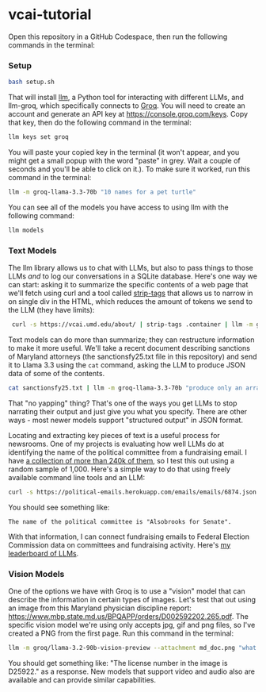 # vcai-tutorial

Open this repository in a GitHub Codespace, then run the following commands in the terminal:

### Setup

```bash
bash setup.sh
```

That will install [llm](https://llm.datasette.io/en/stable/), a Python tool for interacting with different LLMs, and llm-groq, which specifically connects to [Groq](https://groq.com/). You will need to create an account and generate an API key at https://console.groq.com/keys. Copy that key, then do the following command in the terminal:

```bash
llm keys set groq
```

You will paste your copied key in the terminal (it won't appear, and you might get a small popup with the word "paste" in grey. Wait a couple of seconds and you'll be able to click on it.). To make sure it worked, run this command in the terminal:

```bash
llm -m groq-llama-3.3-70b "10 names for a pet turtle"
```

You can see all of the models you have access to using llm with the following command:

```bash
llm models
```

### Text Models

The llm library allows us to chat with LLMs, but also to pass things to those LLMs _and_ to log our conversations in a SQLite database. Here's one way we can start: asking it to summarize the specific contents of a web page that we'll fetch using curl and a tool called [strip-tags](https://github.com/simonw/strip-tags) that allows us to narrow in on single div in the HTML, which reduces the amount of tokens we send to the LLM (they have limits):

```bash
 curl -s https://vcai.umd.edu/about/ | strip-tags .container | llm -m groq-llama-3.3-70b "summarize this text in 3 paragraphs"
```

Text models can do more than summarize; they can restructure information to make it more useful. We'll take a recent document describing sanctions of Maryland attorneys (the sanctionsfy25.txt file in this repository) and send it to Llama 3.3 using the `cat` command, asking the LLM to produce JSON data of some of the contents.

```bash
cat sanctionsfy25.txt | llm -m groq-llama-3.3-70b "produce only an array of JSON objects based on the text with the following keys: name, sanction, date, description. The date should be in the yyyy-mm-dd format. No yapping." 
```

That "no yapping" thing? That's one of the ways you get LLMs to stop narrating their output and just give you what you specify. There are other ways - most newer models support "structured output" in JSON format.

Locating and extracting key pieces of text is a useful process for newsrooms. One of my projects is evaluating how well LLMs do at identifying the name of the political committee from a fundraising email. I have [a collection of more than 240k of them](https://political-emails.herokuapp.com/emails/emails), so I test this out using a random sample of 1,000. Here's a simple way to do that using freely available command line tools and an LLM:

```bash
curl -s https://political-emails.herokuapp.com/emails/emails/6874.json | jq -r '.rows[0][11]' | llm -m groq-llama-3.3-70b "Extract the name of the political committee from the disclaimer in this email body"
```

You should see something like:

```text
The name of the political committee is "Alsobrooks for Senate".
```

With that information, I can connect fundraising emails to Federal Election Commission data on committees and fundraising activity. Here's [my leaderboard of LLMs](https://thescoop.org/LLM-Extraction-Challenge/).

### Vision Models

One of the options we have with Groq is to use a "vision" model that can describe the information in certain types of images. Let's test that out using an image from this Maryland physician discipline report: https://www.mbp.state.md.us/BPQAPP/orders/D002592202.265.pdf. The specific vision model we're using only accepts jpg, gif and png files, so I've created a PNG from the first page. Run this command in the terminal:

```bash
llm -m groq/llama-3.2-90b-vision-preview --attachment md_doc.png "what is the license number from this image?"
```

You should get something like: "The license number in the image is D25922." as a response. New models that support video and audio also are available and can provide similar capabilities.